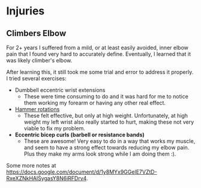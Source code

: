 # Injuries

## Climbers Elbow

For 2+ years I suffered from a mild, or at least easily avoided, inner elbow pain that I found very hard to accurately define.  Eventually, I learned that it was likely climber's elbow.  

After learning this, it still took me some trial and error to address it properly.  I tried several exercises:

 - Dumbbell eccentric wrist extensions
   - These were time consuming to do and it was hard for me to notice them
     working my forearm or having any other real effect.
 - [Hammer
   rotations](https://trainingforclimbing.com/treating-climbers-elbow-medial-epicondylitis/)
   - These felt effective, but only at high weight.
     Unfortunately, at high weight my left wrist also really started to hurt,
     making these not very viable to fix my problem.
 - **Eccentric bicep curls (barbell or resistance bands)**
   - These are awesome!
     Very easy to do in a way that works my muscle, and seem to have a strong
     effect towards reducing my elbow pain.
     Plus they make my arms look strong while I am doing them :).

Some more notes at https://docs.google.com/document/d/1y8MYx9GGeIE7VZtD-RxeXZNkHAlSygasY8N6iRFDrv4.
